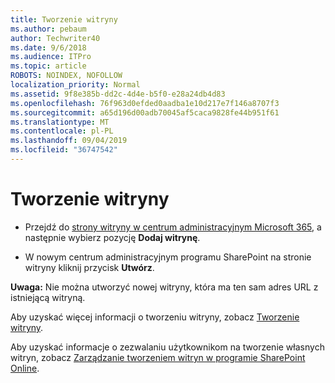 ```yaml
---
title: Tworzenie witryny
ms.author: pebaum
author: Techwriter40
ms.date: 9/6/2018
ms.audience: ITPro
ms.topic: article
ROBOTS: NOINDEX, NOFOLLOW
localization_priority: Normal
ms.assetid: 9f8e385b-dd2c-4d4e-b5f0-e28a24db4d83
ms.openlocfilehash: 76f963d0efded0aadba1e10d217e7f146a8707f3
ms.sourcegitcommit: a65d196d00adb70045af5caca9828fe44b951f61
ms.translationtype: MT
ms.contentlocale: pl-PL
ms.lasthandoff: 09/04/2019
ms.locfileid: "36747542"
---
```

# <a name="create-a-site"></a>Tworzenie witryny

- Przejdź do [strony witryny w centrum administracyjnym Microsoft 365](https://portal.office.com/adminportal/home#/SitesList), a następnie wybierz pozycję **Dodaj witrynę**. 
    
- W nowym centrum administracyjnym programu SharePoint na stronie witryny kliknij przycisk **Utwórz**. 
    
 **Uwaga:** Nie można utworzyć nowej witryny, która ma ten sam adres URL z istniejącą witryną. 
  
Aby uzyskać więcej informacji o tworzeniu witryny, zobacz [Tworzenie witryny](https://go.microsoft.com/fwlink/?linkid=866295).
  
Aby uzyskać informacje o zezwalaniu użytkownikom na tworzenie własnych witryn, zobacz [Zarządzanie tworzeniem witryn w programie SharePoint Online](https://go.microsoft.com/fwlink/?linkid=866296).
  

